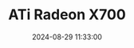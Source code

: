 ---
layout: post
title: ATi Radeon X700
summary: 
date: '2024-08-29 11:33:00'
#tags: [ATi, ATi Radeon, ATi Radeon Models, Graphics Cards, PC]
---